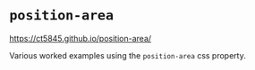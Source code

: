 # `position-area`

https://ct5845.github.io/position-area/

Various worked examples using the `position-area` css property.
